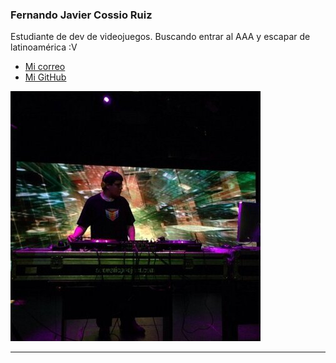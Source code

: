 ### Fernando Javier Cossio Ruiz

Estudiante de dev de videojuegos. Buscando entrar al AAA y escapar de latinoamérica :V 

- [Mi correo](cdmx1949@amerike.edu.mx)
- [Mi GitHub](https://github.com/Fernando747400)

![Fernando](../Img/Fer.jpeg)

---